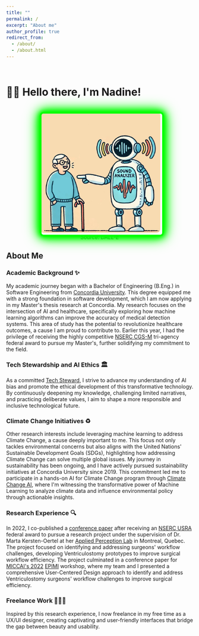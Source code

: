 ```yaml
---
title: ""
permalink: /
excerpt: "About me"
author_profile: true
redirect_from: 
  - /about/
  - /about.html
---
```


<br>

# 👋🏼 Hello there, I'm Nadine!

<br>

<div style="text-align: center;">
    <div class="electric-frame" style="position: relative; display: inline-block; width: 325px; height: 325px;">
        <img src="/images/website-photo-1.jpg" alt="Illustration of ML For Speech Classification" style="width: 100%; height: 100%; border-radius: 10px;">
        <div class="spark" style="position: absolute; width: 100%; height: 100%; top: 0; left: 0; border: 5px solid #00FF00; border-radius: 10px; box-shadow: 0 0 20px rgba(0,255,0,0.5); animation: electric 2s infinite;">
        </div>
    </div>
    <br>
    <em>Source: DALL-E</em>
</div>

<style>
    @keyframes electric {
        0% { box-shadow: 0 0 10px #00FF00, 0 0 20px #00FF00, 0 0 30px #00FF00, 0 0 40px #00FF00; }
        25% { box-shadow: 0 0 20px #00FF00, 0 0 30px #00FF00, 0 0 40px #00FF00, 0 0 50px #00FF00; }
        50% { box-shadow: 0 0 30px #00FF00, 0 0 40px #00FF00, 0 0 50px #00FF00, 0 0 60px #00FF00; }
        75% { box-shadow: 0 0 20px #00FF00, 0 0 30px #00FF00, 0 0 40px #00FF00, 0 0 50px #00FF00; }
        100% { box-shadow: 0 0 10px #00FF00, 0 0 20px #00FF00, 0 0 30px #00FF00, 0 0 40px #00FF00; }
    }

    .electric-frame:hover .spark {
        animation: electric-hover 0.5s infinite alternate;
    }

    @keyframes electric-hover {
        from { box-shadow: 0 0 40px #00FF00, 0 0 60px #00FF00, 0 0 80px #00FF00, 0 0 100px #00FF00; }
        to { box-shadow: 0 0 20px #00FF00, 0 0 30px #00FF00, 0 0 40px #00FF00, 0 0 50px #00FF00; }
    }
</style>


## About Me

### Academic Background ✨
My academic journey began with a Bachelor of Engineering (B.Eng.) in Software Engineering from [Concordia University](https://www.concordia.ca/). This degree equipped me with a strong foundation in software development, which I am now applying in my Master's thesis research at Concordia. My research focuses on the intersection of AI and healthcare, specifically exploring how machine learning algorithms can improve the accuracy of medical detection systems. This area of study has the potential to revolutionize healthcare outcomes, a cause I am proud to contribute to. Earlier this year, I had the privilege of receiving the highly competitive [NSERC CGS-M](https://www.nserc-crsng.gc.ca/Students-Etudiants/PG-CS/CGSM-BESCM_eng.asp) tri-agency federal award to pursue my Master's, further solidifying my commitment to the field. 

### Tech Stewardship and AI Ethics 🏛️
As a committed [Tech Steward](https://credentials.techstewardship.com/en/verify/88109651148606), I strive to advance my understanding of AI bias and promote the ethical development of this transformative technology. By continuously deepening my knowledge, challenging limited narratives, and practicing deliberate values, I aim to shape a more responsible and inclusive technological future.

### Climate Change Initiatives ♻️
Other research interests include leveraging machine learning to address Climate Change, a cause deeply important to me. This focus not only tackles environmental concerns but also aligns with the United Nations' Sustainable Development Goals (SDGs), highlighting how addressing Climate Change can solve multiple global issues. My journey in sustainability has been ongoing, and I have actively pursued sustainability initiatives at Concordia University since 2019. This commitment led me to participate in a hands-on AI for Climate Change program through [Climate Change AI](https://www.climatechange.ai/), where I'm witnessing the transformative power of Machine Learning to analyze climate data and influence environmental policy through actionable insights.

### Research Experience 🔍
In 2022, I co-published a [conference paper](https://link.springer.com/chapter/10.1007/978-3-031-23223-7_5) after receiving an [NSERC USRA](https://www.nserc-crsng.gc.ca/Students-Etudiants/UG-PC/USRA-BRPC_eng.asp) federal award to pursue a research project under the supervision of Dr. Marta Kersten-Oertel at her [Applied Perception Lab](https://ap-lab.ca/) in Montreal, Quebec. The project focused on identifying and addressing surgeons' workflow challenges, developing Ventriculostomy prototypes to improve surgical workflow efficiency. The project culminated in a conference paper for [MICCAI's 2022](https://conferences.miccai.org/2022/en/MICCAI2022-WORKSHOPS.html) [EPIMI](https://sites.google.com/view/epimi) workshop, where my team and I presented a comprehensive User-Centered Design approach to identify and address Ventriculostomy surgeons' workflow challenges to improve surgical efficiency.


### Freelance Work 👩🏻‍💻
Inspired by this research experience, I now freelance in my free time as a UX/UI designer, creating captivating and user-friendly interfaces that bridge the gap between beauty and usability.

<!-- # Current Projects

## Reimplementing and Reproducing Machine Learning Research Papers

I have experience with independent research. I have implemented the Reward Constrained Policy Optimization paper into stable-baselines3 PPO and reproduced the original results by running and tracking experiments.

To accompany this work, I have submitted a blog post to the **ICLR** Blogposts Track communicating the paper's theory and my results.

Feel free to look at my specific [portfolio entry](https://sudo-boris.github.io/portfolio/RCPPO/).

## Machine Learning Projects -->







